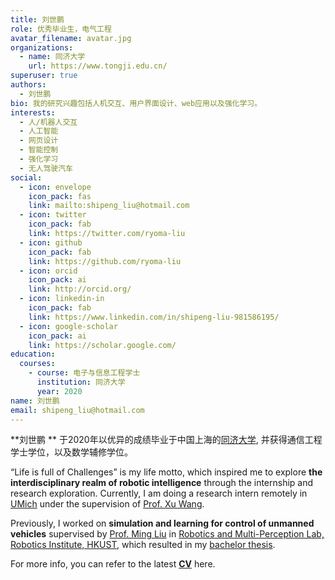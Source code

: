 ```yaml
---
title: 刘世鹏
role: 优秀毕业生，电气工程
avatar_filename: avatar.jpg
organizations:
  - name: 同济大学
    url: https://www.tongji.edu.cn/
superuser: true
authors:
  - 刘世鹏
bio: 我的研究兴趣包括人机交互、用户界面设计、web应用以及强化学习。
interests:
  - 人/机器人交互
  - 人工智能
  - 网页设计
  - 智能控制
  - 强化学习
  - 无人驾驶汽车
social:
  - icon: envelope
    icon_pack: fas
    link: mailto:shipeng_liu@hotmail.com
  - icon: twitter
    icon_pack: fab
    link: https://twitter.com/ryoma-liu
  - icon: github
    icon_pack: fab
    link: https://github.com/ryoma-liu
  - icon: orcid
    icon_pack: ai
    link: http://orcid.org/
  - icon: linkedin-in
    icon_pack: fab
    link: https://www.linkedin.com/in/shipeng-liu-981586195/
  - icon: google-scholar
    icon_pack: ai
    link: https://scholar.google.com/
education:
  courses:
    - course: 电子与信息工程学士
      institution: 同济大学
      year: 2020
name: 刘世鹏
email: shipeng_liu@hotmail.com
---
```

**刘世鹏 **  于2020年以优异的成绩毕业于中国上海的[同济大学](https://www.tongji.edu.cn/), 并获得通信工程学士学位，以及数学辅修学位。

“Life is full of Challenges” is my life motto,  which  inspired me to explore **the interdisciplinary realm of robotic intelligence** through the internship and research exploration. Currently, I am doing a research intern remotely in [UMich](https://cse.engin.umich.edu/) under the supervision of [Prof. Xu Wang](http://www.cs.cmu.edu/~xuwang/). 

Previously, I worked on **simulation and learning for control of unmanned vehicles** supervised by [Prof. Ming Liu](https://sites.google.com/site/mingliurobot/home) in [Robotics and Multi-Perception Lab, Robotics Institute, HKUST](https://www.ram-lab.com/), which resulted in my [bachelor thesis](https://drive.google.com/file/d/1vxKW60K_4ylXPLzWtbUYh4adRWStaSmV/view?usp=sharing).

For more info, you can refer to the latest **[CV](</pdf/cv.pdf>)** here.